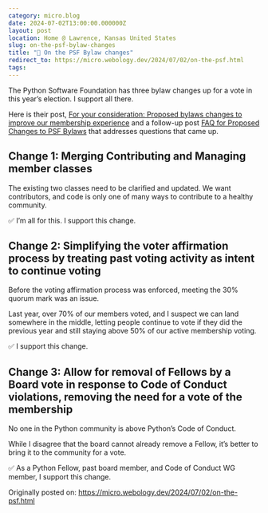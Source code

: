 ```yaml
---
category: micro.blog
date: 2024-07-02T13:00:00.000000Z
layout: post
location: Home @ Lawrence, Kansas United States
slug: on-the-psf-bylaw-changes
title: "💬 On the PSF Bylaw changes"
redirect_to: https://micro.webology.dev/2024/07/02/on-the-psf.html
tags: 
---
```


The Python Software Foundation has three bylaw changes up for a vote in this year’s election. I support all there.

Here is their post, [For your consideration: Proposed bylaws changes to improve our membership experience](https://pyfound.blogspot.com/2024/06/for-your-consideration-proposed-bylaws.html) and a follow-up post [FAQ for Proposed Changes to PSF Bylaws](https://pyfound.blogspot.com/2024/06/faq-for-proposed-changes-to-psf-bylaws.html) that addresses questions that came up.

Change 1: Merging Contributing and Managing member classes
----------------------------------------------------------

The existing two classes need to be clarified and updated. We want contributors, and code is only one of many ways to contribute to a healthy community.

✅ I’m all for this. I support this change.

Change 2: Simplifying the voter affirmation process by treating past voting activity as intent to continue voting
-----------------------------------------------------------------------------------------------------------------

Before the voting affirmation process was enforced, meeting the 30% quorum mark was an issue.

Last year, over 70% of our members voted, and I suspect we can land somewhere in the middle, letting people continue to vote if they did the previous year and still staying above 50% of our active membership voting.

✅ I support this change.

Change 3: Allow for removal of Fellows by a Board vote in response to Code of Conduct violations, removing the need for a vote of the membership
------------------------------------------------------------------------------------------------------------------------------------------------

No one in the Python community is above Python’s Code of Conduct.

While I disagree that the board cannot already remove a Fellow, it’s better to bring it to the community for a vote.

✅ As a Python Fellow, past board member, and Code of Conduct WG member, I support this change.

Originally posted on: https://micro.webology.dev/2024/07/02/on-the-psf.html